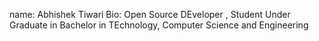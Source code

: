 name: Abhishek Tiwari
Bio: Open Source DEveloper , Student
Under Graduate in Bachelor in TEchnology, Computer Science and Engineering
